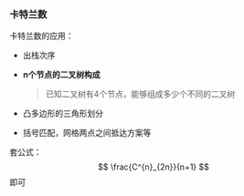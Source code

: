 ### 卡特兰数

卡特兰数的应用：

- 出栈次序

- **n个节点的二叉树构成**

  > 已知二叉树有4个节点，能够组成多少个不同的二叉树

- 凸多边形的三角形划分

- 括号匹配，网格两点之间抵达方案等

套公式：
$$
\frac{C^{n}_{2n}}{n+1}
$$
即可
